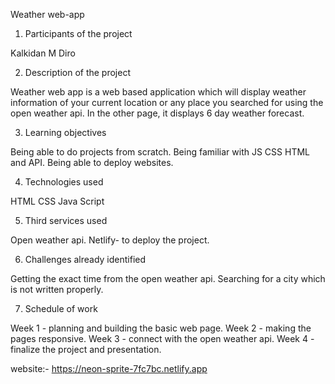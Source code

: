 Weather web-app
1. Participants of the project
   
Kalkidan M Diro

2. Description of the project

Weather web app is a web based application which will display weather information of your current location or any place you searched for using the open weather api.
In the other page, it displays 6 day weather forecast.

3. Learning objectives

Being able to do projects from scratch.
Being familiar with JS CSS HTML and API.
Being able to deploy websites.

4. Technologies used

HTML
CSS
Java Script

5. Third services used

Open weather api.
Netlify- to deploy the project.

6. Challenges already identified

Getting the exact time from the open weather api.
Searching for a city which is not written properly.

7. Schedule of work

Week 1 - planning and building the basic web page.
Week 2 - making the pages responsive.
Week 3 - connect  with the open weather api.
Week 4 - finalize the project and presentation.
   
website:- https://neon-sprite-7fc7bc.netlify.app




